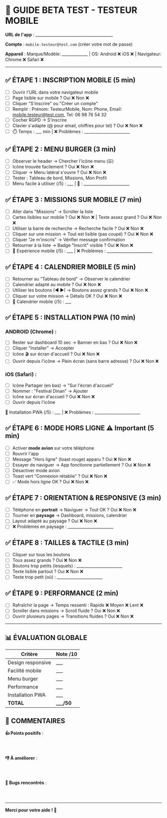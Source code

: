 # 📱 GUIDE BETA TEST - TESTEUR MOBILE

**URL de l'app** : _______________________________________

**Compte** : `mobile.testeur@test.com` (créer votre mot de passe)

**Appareil** : Marque/Modèle: _____________ | OS: Android ❌ iOS ❌ | Navigateur: Chrome ❌ Safari ❌

---

## ✅ ÉTAPE 1 : INSCRIPTION MOBILE (5 min)

- [ ] Ouvrir l'URL dans votre navigateur mobile
- [ ] Page lisible sur mobile ? Oui ❌ Non ❌
- [ ] Cliquer "S'inscrire" ou "Créer un compte"
- [ ] Remplir : Prénom: TesteurMobile, Nom: Phone, Email: mobile.testeur@test.com, Tel: 06 98 76 54 32
- [ ] Cocher RGPD → S'inscrire
- [ ] Clavier s'adapte (@ pour email, chiffres pour tel) ? Oui ❌ Non ❌
- [ ] ⏱️ Temps : ___ min | ❌ Problèmes : _______________________

## ✅ ÉTAPE 2 : MENU BURGER (3 min)

- [ ] Observer le header → Chercher l'icône menu (☰)
- [ ] Icône trouvée facilement ? Oui ❌ Non ❌
- [ ] Cliquer → Menu latéral s'ouvre ? Oui ❌ Non ❌
- [ ] Tester : Tableau de bord, Missions, Mon Profil
- [ ] Menu facile à utiliser (/5) : ___ | 💬 : _______________________

## ✅ ÉTAPE 3 : MISSIONS SUR MOBILE (7 min)

- [ ] Aller dans "Missions" → Scroller la liste
- [ ] Cartes lisibles sur mobile ? Oui ❌ Non ❌ | Texte assez grand ? Oui ❌ Non ❌
- [ ] Utiliser la barre de recherche → Recherche facile ? Oui ❌ Non ❌
- [ ] Cliquer sur une mission → Tout est lisible (pas coupé) ? Oui ❌ Non ❌
- [ ] Cliquer "Je m'inscris" → Vérifier message confirmation
- [ ] Retourner à la liste → Badge "Inscrit" visible ? Oui ❌ Non ❌
- [ ] 💬 Expérience mobile (/5) : ___ | ❌ Problèmes : _______________________

## ✅ ÉTAPE 4 : CALENDRIER MOBILE (5 min)

- [ ] Retourner au "Tableau de bord" → Observer le calendrier
- [ ] Calendrier adapté au mobile ? Oui ❌ Non ❌
- [ ] Utiliser les boutons (◀ ▶) → Boutons assez grands ? Oui ❌ Non ❌
- [ ] Cliquer sur votre mission → Détails OK ? Oui ❌ Non ❌
- [ ] 💬 Calendrier mobile (/5) : ___

## ✅ ÉTAPE 5 : INSTALLATION PWA (10 min)

### **ANDROID (Chrome)** :
- [ ] Rester sur dashboard 10 sec → Banner en bas ? Oui ❌ Non ❌
- [ ] Cliquer "Installer" → Accepter
- [ ] Icône 🎬 sur écran d'accueil ? Oui ❌ Non ❌
- [ ] Ouvrir depuis l'icône → Plein écran (sans barre adresse) ? Oui ❌ Non ❌

### **iOS (Safari)** :
- [ ] Icône Partager (en bas) → "Sur l'écran d'accueil"
- [ ] Nommer : "Festival Dinan" → Ajouter
- [ ] Icône sur écran d'accueil ? Oui ❌ Non ❌
- [ ] Ouvrir depuis l'icône

💬 Installation PWA (/5) : ___ | ❌ Problèmes : _______________________

## ✅ ÉTAPE 6 : MODE HORS LIGNE ⚠️ Important (5 min)

- [ ] Activer **mode avion** sur votre téléphone
- [ ] Rouvrir l'app
- [ ] Message "Hors ligne" (toast rouge) apparu ? Oui ❌ Non ❌
- [ ] Essayer de naviguer → App fonctionne partiellement ? Oui ❌ Non ❌
- [ ] Désactiver mode avion
- [ ] Toast vert "Connexion rétablie" ? Oui ❌ Non ❌
- [ ] ✅ Mode hors ligne OK ? Oui ❌ Non ❌

## ✅ ÉTAPE 7 : ORIENTATION & RESPONSIVE (3 min)

- [ ] Téléphone en **portrait** → Naviguer → Tout OK ? Oui ❌ Non ❌
- [ ] Tourner en **paysage** → Dashboard, missions, calendrier
- [ ] Layout adapté au paysage ? Oui ❌ Non ❌
- [ ] ❌ Problèmes en paysage : _______________________

## ✅ ÉTAPE 8 : TAILLES & TACTILE (3 min)

- [ ] Cliquer sur tous les boutons
- [ ] Tous assez grands ? Oui ❌ Non ❌
- [ ] Boutons trop petits (lesquels) : _______________________
- [ ] Texte lisible partout ? Oui ❌ Non ❌
- [ ] Texte trop petit (où) : _______________________

## ✅ ÉTAPE 9 : PERFORMANCE (2 min)

- [ ] Rafraîchir la page → Temps ressenti : Rapide ❌ Moyen ❌ Lent ❌
- [ ] Scroller dans missions → Scroll fluide ? Oui ❌ Non ❌
- [ ] Ouvrir plusieurs pages → Transitions fluides ? Oui ❌ Non ❌

---

## 📊 ÉVALUATION GLOBALE

| Critère | Note /10 |
|---------|----------|
| Design responsive | ___ |
| Facilité mobile | ___ |
| Menu burger | ___ |
| Performance | ___ |
| Installation PWA | ___ |
| **TOTAL** | **___/50** |

## 💬 COMMENTAIRES

**👍 Points positifs** :
```



```

**👎 À améliorer** :
```



```

**🐛 Bugs rencontrés** :
```



```

---

**Merci pour votre aide ! 🙏**






